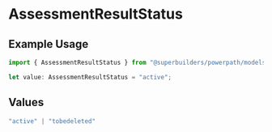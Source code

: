 # AssessmentResultStatus

## Example Usage

```typescript
import { AssessmentResultStatus } from "@superbuilders/powerpath/models/components";

let value: AssessmentResultStatus = "active";
```

## Values

```typescript
"active" | "tobedeleted"
```